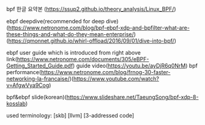 bpf 한글 요약본 (https://ssup2.github.io/theory_analysis/Linux_BPF/)

ebpf deepdive(recommended for deep dive) (https://www.netronome.com/blog/bpf-ebpf-xdp-and-bpfilter-what-are-these-things-and-what-do-they-mean-enterprise/)
(https://qmonnet.github.io/whirl-offload/2016/09/01/dive-into-bpf/)

ebpf user guide which is introduced from right above link(https://www.netronome.com/documents/305/eBPF-Getting_Started_Guide.pdf)
guide video(https://youtu.be/ayDjR6q0NrM)
bpf performance(https://www.netronome.com/blog/frnog-30-faster-networking-la-francaise/)(https://www.youtube.com/watch?v=AfgwVya9Cog)


bpf&ebpf slide(korean)(https://www.slideshare.net/TaeungSong/bpf-xdp-8-kosslab)


used terminology:
[skb]
[llvm]
[3-addressed code]
